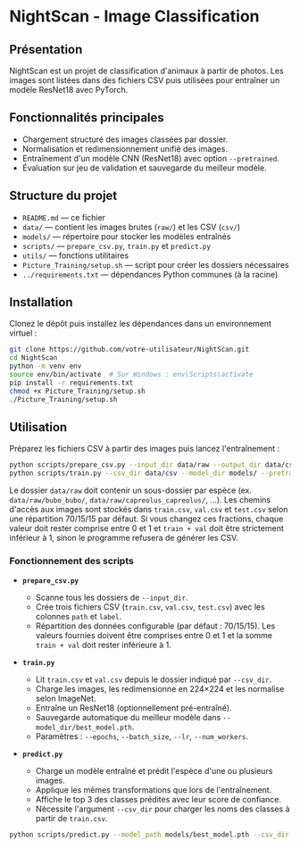 # NightScan - Image Classification

## Présentation
NightScan est un projet de classification d'animaux à partir de photos. Les images sont listées dans des fichiers CSV puis utilisées pour entraîner un modèle ResNet18 avec PyTorch.

## Fonctionnalités principales
- Chargement structuré des images classées par dossier.
- Normalisation et redimensionnement unifié des images.
- Entraînement d'un modèle CNN (ResNet18) avec option `--pretrained`.
- Évaluation sur jeu de validation et sauvegarde du meilleur modèle.

## Structure du projet
- `README.md` — ce fichier
- `data/` — contient les images brutes (`raw/`) et les CSV (`csv/`)
- `models/` — répertoire pour stocker les modèles entraînés
- `scripts/` — `prepare_csv.py`, `train.py` et `predict.py`
- `utils/` — fonctions utilitaires
- `Picture_Training/setup.sh` — script pour créer les dossiers nécessaires
- `../requirements.txt` — dépendances Python communes (à la racine)

## Installation
Clonez le dépôt puis installez les dépendances dans un environnement virtuel :

```bash
git clone https://github.com/votre-utilisateur/NightScan.git
cd NightScan
python -m venv env
source env/bin/activate  # Sur Windows : env\Scripts\activate
pip install -r requirements.txt
chmod +x Picture_Training/setup.sh
./Picture_Training/setup.sh
```

## Utilisation
Préparez les fichiers CSV à partir des images puis lancez l'entraînement :

```bash
python scripts/prepare_csv.py --input_dir data/raw --output_dir data/csv
python scripts/train.py --csv_dir data/csv --model_dir models/ --pretrained
```

Le dossier `data/raw` doit contenir un sous-dossier par espèce (ex. `data/raw/bubo_bubo/`, `data/raw/capreolus_capreolus/`, ...). Les chemins d'accès aux images sont stockés dans `train.csv`, `val.csv` et `test.csv` selon une répartition 70/15/15 par défaut. Si vous changez ces fractions, chaque valeur doit rester comprise entre 0 et 1 et `train + val` doit être strictement inférieur à 1, sinon le programme refusera de générer les CSV.

### Fonctionnement des scripts

- **`prepare_csv.py`**
  - Scanne tous les dossiers de `--input_dir`.
  - Crée trois fichiers CSV (`train.csv`, `val.csv`, `test.csv`) avec les colonnes `path` et `label`.
  - Répartition des données configurable (par défaut : 70/15/15). Les valeurs fournies doivent être comprises entre 0 et 1 et la somme `train + val` doit rester inférieure à 1.

- **`train.py`**
  - Lit `train.csv` et `val.csv` depuis le dossier indiqué par `--csv_dir`.
  - Charge les images, les redimensionne en 224×224 et les normalise selon ImageNet.
  - Entraîne un ResNet18 (optionnellement pré-entraîné).
  - Sauvegarde automatique du meilleur modèle dans `--model_dir/best_model.pth`.
  - Paramètres : `--epochs`, `--batch_size`, `--lr`, `--num_workers`.

- **`predict.py`**
  - Charge un modèle entraîné et prédit l'espèce d'une ou plusieurs images.
  - Applique les mêmes transformations que lors de l'entraînement.
  - Affiche le top 3 des classes prédites avec leur score de confiance.
  - Nécessite l'argument `--csv_dir` pour charger les noms des classes à partir de `train.csv`.

```bash
python scripts/predict.py --model_path models/best_model.pth --csv_dir data/csv image.jpg
```
